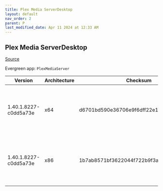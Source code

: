```yaml
---
title: Plex Media ServerDesktop
layout: default
nav_order: 2
parent: P
last_modified_date: Apr 11 2024 at 12:33 AM
---
```


## Plex Media ServerDesktop

[Source](https://www.plex.tv/media-server-downloads/)

Evergreen app: `PlexMediaServer`

| Version               | Architecture | Checksum                                 | URI                                                                                                                                                                                                                                                              |
| --------------------- | ------------ | ---------------------------------------- | ---------------------------------------------------------------------------------------------------------------------------------------------------------------------------------------------------------------------------------------------------------------- |
| 1.40.1.8227-c0dd5a73e | x64          | d6701bd590e36706e9f6dff22e161d5617883a87 | [https://downloads.plex.tv/plex-media-server-new/1.40.1.8227-c0dd5a73e/windows/PlexMediaServer-1.40.1.8227-c0dd5a73e-x86_64.exe](https://downloads.plex.tv/plex-media-server-new/1.40.1.8227-c0dd5a73e/windows/PlexMediaServer-1.40.1.8227-c0dd5a73e-x86_64.exe) |
| 1.40.1.8227-c0dd5a73e | x86          | 1b7ab8571bf3622044f722b9f3ac5a391af56a2c | [https://downloads.plex.tv/plex-media-server-new/1.40.1.8227-c0dd5a73e/windows/PlexMediaServer-1.40.1.8227-c0dd5a73e-x86.exe](https://downloads.plex.tv/plex-media-server-new/1.40.1.8227-c0dd5a73e/windows/PlexMediaServer-1.40.1.8227-c0dd5a73e-x86.exe)       |
